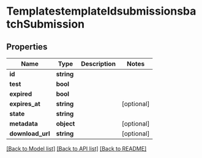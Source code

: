 # TemplatestemplateIdsubmissionsbatchSubmission

## Properties
Name | Type | Description | Notes
------------ | ------------- | ------------- | -------------
**id** | **string** |  |
**test** | **bool** |  |
**expired** | **bool** |  |
**expires_at** | **string** |  | [optional]
**state** | **string** |  |
**metadata** | **object** |  | [optional]
**download_url** | **string** |  | [optional]

[[Back to Model list]](../README.md#documentation-for-models) [[Back to API list]](../README.md#documentation-for-api-endpoints) [[Back to README]](../README.md)


